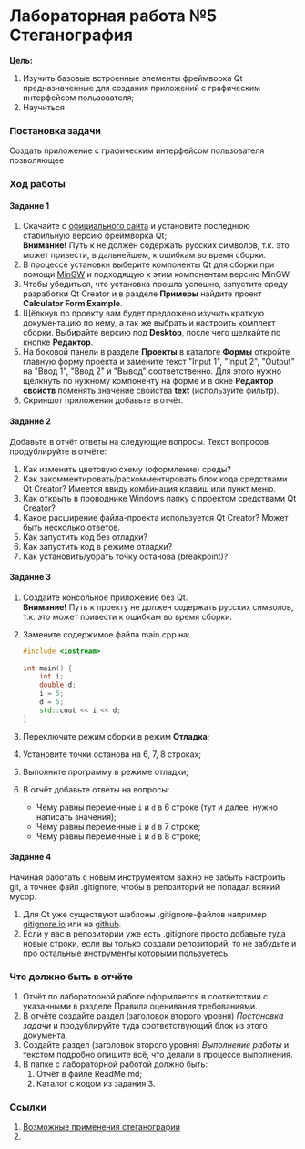 # Лабораторная работа №5 Стеганография

**Цель:**

1. Изучить базовые встроенные элементы фреймворка Qt предназначенные для создания приложений с графическим интерфейсом пользователя;
2. Научиться 

### Постановка задачи

Создать приложение с графическим интерфейсом пользователя позволяющее 

### Ход работы

#### Задание 1

1. Скачайте с [официального сайта](https://www.qt.io/) и установите последнюю стабильную версию фреймворка Qt;  
   **Внимание!** Путь к не должен содержать русских символов, т.к. это может привести, в дальнейшем, к  ошибкам во время сборки.
2. В процессе установки выберите компоненты Qt для сборки при помощи [MinGW](https://ru.wikipedia.org/wiki/MinGW) и подходящую к этим компонентам версию MinGW.
3. Чтобы убедиться, что установка прошла успешно, запустите среду разработки Qt Creator и в разделе **Примеры** найдите проект **Calculator Form Example**.
4. Щёлкнув по проекту вам будет предложено изучить краткую документацию по нему, а так же выбрать и настроить комплект сборки. Выбирайте версию под **Desktop**, после чего щелкайте по кнопке **Редактор**.
5. На боковой панели в разделе **Проекты** в каталоге **Формы** откройте главную форму проекта и замените текст "Input 1", "Input 2", "Output" на "Ввод 1", "Ввод 2" и "Вывод" соответственно. Для этого нужно щёлкнуть по нужному компоненту на форме и в окне **Редактор свойств** поменять значение свойства **text** (используйте фильтр).
6. Скриншот приложения добавьте в отчёт.

#### Задание 2

Добавьте в отчёт ответы на следующие вопросы. Текст вопросов продублируйте в отчёте:

1. Как изменить цветовую схему (оформление) среды?
2. Как закомментировать/раскомментировать блок кода средствами Qt Creator? Имеется ввиду комбинация клавиш или пункт меню.
3. Как открыть в проводнике Windows папку с проектом средствами Qt Creator?
4. Какое расширение файла-проекта используется Qt Creator? Может быть несколько ответов.
5. Как запустить код без отладки?
6. Как запустить код в режиме отладки?
7. Как установить/убрать точку останова (breakpoint)?

#### Задание 3

1. Создайте консольное приложение без Qt.  
   **Внимание!** Путь к проекту не должен содержать русских символов, т.к. это может привести к ошибкам во время сборки.

2. Замените содержимое файла main.cpp на:

   ```c++
   #include <iostream>
    
   int main() {
       int i;
       double d;
       i = 5;
       d = 5;
       std::cout << i << d;
   }
   ```

3. Переключите режим сборки в режим **Отладка**;

4. Установите точки останова на 6, 7, 8 строках;

5.  Выполните программу в режиме отладки;

6. В отчёт добавьте ответы на вопросы:

   - Чему равны переменные `i` и `d` в 6 строке (тут и далее, нужно написать значения);
   - Чему равны переменные `i` и `d` в 7 строке;
   - Чему равны переменные `i` и `d` в 8 строке;

#### Задание 4

Начиная работать с новым инструментом важно не забыть настроить git, а точнее файл .gitignore, чтобы в репозиторий не попадал всякий мусор.

1. Для Qt уже существуют шаблоны .gitignore-файлов например [gitignore.io](https://www.toptal.com/developers/gitignore) или на [github](https://github.com/github/gitignore).
2. Если у вас в репозитории уже есть .gitignore просто добавьте туда новые строки, если вы только создали репозиторий, то не забудьте и про остальные инструменты которыми пользуетесь.

### Что должно быть в отчёте

1. Отчёт по лабораторной работе оформляется в соответствии с указанными в разделе Правила оценивания требованиями.
2. В отчёте создайте раздел (заголовок второго уровня) *Постановка задачи* и продублируйте туда соответствующий блок из этого документа.
3. Создайте раздел (заголовок второго уровня) *Выполнение работы* и текстом подробно опишите всё, что делали в процессе выполнения.
4. В папке с лабораторной работой должно быть:
   1. Отчёт в файле ReadMe.md;
   2. Каталог с кодом из задания 3.

### Ссылки

1. [Возможные применения стеганографии](https://habr.com/ru/post/253045/)
2. 